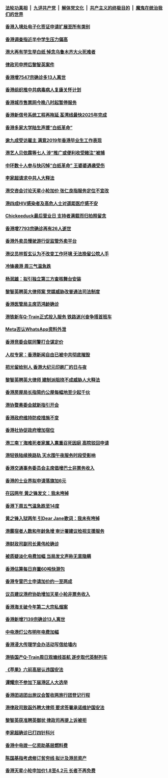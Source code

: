 ####  [法轮功真相](../../../../basic/blob/master/README.md?t=11301302) &nbsp;|&nbsp; [九评共产党](../../../../9ping.md/blob/master/README.md?t=11301302) &nbsp;|&nbsp; [解体党文化](../../../../jtdwh.md/blob/master/README.md?t=11301302)  &nbsp;|&nbsp; [共产主义的终极目的](../../../../gczydzjmd.md/blob/master/README.md?t=11301302) &nbsp;|&nbsp; [魔鬼在统治我们的世界](../../../../mgztzwmdsj.md/blob/master/README.md?t=11301302) 

#### [香港入境处电子化签证申请扩展至所有类别](../pages/nsc415/n13875735.md?t=11301302) 

#### [香港调查指近半中学生压力偏高](../pages/nsc415/n13875726.md?t=11301302) 

#### [港大再有学生举白纸 悼念乌鲁木齐大火死难者](../pages/nsc415/n13875718.md?t=11301302) 

#### [律政司申押后黎智英案件](../pages/nsc415/n13875693.md?t=11301302) 

#### [香港增7547宗确诊多13人离世](../pages/nsc415/n13875689.md?t=11301302) 

#### [香港组织推中共病毒病人复康关怀计划](../pages/nsc415/n13875673.md?t=11301302) 

#### [香港城市售票网今晚八时起暂停服务](../pages/nsc415/n13875669.md?t=11301302) 

#### [香港新信号系统工程再拖延 荃湾线最快2025年完成](../pages/nsc415/n13875663.md?t=11301302) 

#### [香港多家大学陆生声援“白纸革命”](../pages/nsc415/n13875553.md?t=11301302) 

#### [逾九成受访雇主 满意2019年香港毕业生工作表现](../pages/nsc415/n13875019.md?t=11301302) 

#### [港艺人贝依霖等七人 涉“推广或便利收受赌注”被捕](../pages/nsc415/n13875008.md?t=11301302) 

#### [中环数十人参与快闪悼“白纸革命” 王婆婆遇袭受伤](../pages/nsc415/n13875000.md?t=11301302) 

#### [李家超请求中共人大释法](../pages/nsc415/n13874987.md?t=11301302) 

#### [港交咨会讨论天星小轮加价 张仁良指服务定位不宜改](../pages/nsc415/n13874983.md?t=11301302) 

#### [港四成HIV感染者及高危人士对遥距医疗感不安](../pages/nsc415/n13874978.md?t=11301302) 

#### [Chickeeduck最后营业日 支持者满载而归拍照留念](../pages/nsc415/n13874972.md?t=11301302) 

#### [香港增7793宗确诊再有26人逝世](../pages/nsc415/n13874957.md?t=11301302) 

#### [香港外卖员慢驶游行促监管外卖平台](../pages/nsc415/n13874369.md?t=11301302) 

#### [港议员林哲玄认为不改变工作环境 无法挽留公院人手](../pages/nsc415/n13874360.md?t=11301302) 

#### [冷锋袭港 周三气温急跌](../pages/nsc415/n13874353.md?t=11301302) 

#### [杨润雄：拟引独立第三方查核舞台安装](../pages/nsc415/n13874316.md?t=11301302) 

#### [黎智英聘英大律师案 党媒威胁改普通法司法制度](../pages/nsc415/n13874284.md?t=11301302) 

#### [香港医管局主席范鸿龄确诊](../pages/nsc415/n13874309.md?t=11301302) 

#### [港铁新车Q-Train正式投入服务 铁路迷兴奋争搭首班车](../pages/nsc415/n13874296.md?t=11301302) 

#### [Meta否认WhatsApp资料外泄](../pages/nsc415/n13874290.md?t=11301302) 

#### [香港竞委会联同警打合谋定价](../pages/nsc415/n13874288.md?t=11301302) 

#### [人权专家：香港新闻自由已被中共彻底摧毁](../pages/nsc415/n13874041.md?t=11301302) 

#### [把光留给别人 香港大纪元印刷厂的日与夜](../pages/nsc415/n13873449.md?t=11301302) 

#### [黎智英聘英大律师 建制派阻挠不成威胁人大释法](../pages/nsc415/n13872760.md?t=11301302) 

#### [香港房屋局长指简约公屋每幅地至少起千伙](../pages/nsc415/n13872648.md?t=11301302) 

#### [港协暨奥委会就新指引开会](../pages/nsc415/n13872619.md?t=11301302) 

#### [香港政府维持防疫措施不变](../pages/nsc415/n13872590.md?t=11301302) 

#### [香港社协促政府增加宿位](../pages/nsc415/n13872583.md?t=11301302) 

#### [港三南丫海难死者家属入禀重召死因庭 高院驳回申请](../pages/nsc415/n13872581.md?t=11301302) 

#### [港轻铁陆续换路轨 天水围午夜服务时段受影响](../pages/nsc415/n13872578.md?t=11301302) 

#### [香港交通事务委员会主席倡增巴士非票务收入](../pages/nsc415/n13872575.md?t=11301302) 

#### [香港的士业界拟申请落旗加6元](../pages/nsc415/n13872565.md?t=11301302) 

#### [在囚两年 黄之锋发文：我未垮掉](../pages/nsc415/n13872004.md?t=11301302) 

#### [香港下周五气温急跌至14度](../pages/nsc415/n13871938.md?t=11301302) 

#### [黄之锋入狱两年 引Dear Jane歌词：我未有垮掉](../pages/nsc415/n13871928.md?t=11301302) 

#### [港露宿者人数和年龄急增 审计署建议检视支援服务](../pages/nsc415/n13871924.md?t=11301302) 

#### [港财政司副司长黄伟纶确诊](../pages/nsc415/n13871918.md?t=11301302) 

#### [被质疑淡化电费加幅 当局发文声称无意隐瞒](../pages/nsc415/n13871914.md?t=11301302) 

#### [香港估算每日弃置60吨快测包](../pages/nsc415/n13871896.md?t=11301302) 

#### [香港专营巴士申请加价约一至两成](../pages/nsc415/n13871881.md?t=11301302) 

#### [议员建议港府协助增加天星小轮非票务收入](../pages/nsc415/n13871200.md?t=11301302) 

#### [香港海关破今年第二大宗私烟案](../pages/nsc415/n13871193.md?t=11301302) 

#### [香港新增7139宗确诊13人离世](../pages/nsc415/n13871191.md?t=11301302) 

#### [中电港灯公布明年电费加幅](../pages/nsc415/n13871184.md?t=11301302) 

#### [香港浸大传理学会办活动写信给墙内](../pages/nsc415/n13871178.md?t=11301302) 

#### [港铁国产Q-Train周日观塘线首航 逐步取代英制列车](../pages/nsc415/n13871173.md?t=11301302) 

#### [《苹果》六前高层认违国安法](../pages/nsc415/n13871129.md?t=11301302) 

#### [谭耀宗不参加下届港区人大选举](../pages/nsc415/n13870537.md?t=11301302) 

#### [香港团进团出旅议会暂收两旅行团登记行程](../pages/nsc415/n13870532.md?t=11301302) 

#### [港律政司致函外聘大律师 要求签署承诺维护国安法](../pages/nsc415/n13870527.md?t=11301302) 

#### [黎智英获准聘英御状 律政司再提上诉被拒](../pages/nsc415/n13870522.md?t=11301302) 

#### [李家超确诊已打四针科兴](../pages/nsc415/n13870515.md?t=11301302) 

#### [香港中电拨一亿资助基层燃料费](../pages/nsc415/n13870505.md?t=11301302) 

#### [陈国基指考虑修订贫穷线 拟计及港民资产](../pages/nsc415/n13870490.md?t=11301302) 

#### [香港天星小轮申加价1.8至4.2元 长者不再免费](../pages/nsc415/n13870487.md?t=11301302) 

